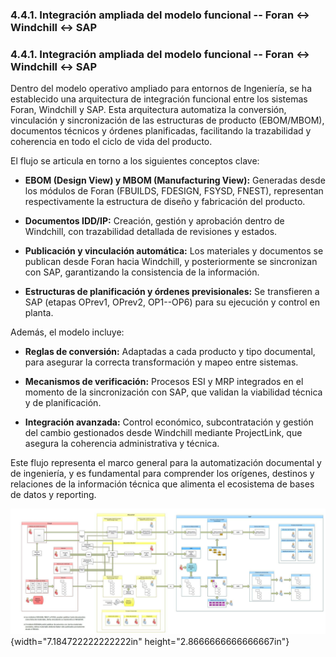 ### 4.4.1. Integración ampliada del modelo funcional -- Foran \<-\> Windchill \<-\> SAP

### 4.4.1. Integración ampliada del modelo funcional -- Foran \<-\> Windchill \<-\> SAP

Dentro del modelo operativo ampliado para entornos de Ingeniería, se ha establecido una arquitectura de integración funcional entre los sistemas Foran, Windchill y SAP. Esta arquitectura automatiza la conversión, vinculación y sincronización de las estructuras de producto (EBOM/MBOM), documentos técnicos y órdenes planificadas, facilitando la trazabilidad y coherencia en todo el ciclo de vida del producto.

El flujo se articula en torno a los siguientes conceptos clave:

- **EBOM (Design View) y MBOM (Manufacturing View):** Generadas desde los módulos de Foran (FBUILDS, FDESIGN, FSYSD, FNEST), representan respectivamente la estructura de diseño y fabricación del producto.

- **Documentos IDD/IP:** Creación, gestión y aprobación dentro de Windchill, con trazabilidad detallada de revisiones y estados.

- **Publicación y vinculación automática:** Los materiales y documentos se publican desde Foran hacia Windchill, y posteriormente se sincronizan con SAP, garantizando la consistencia de la información.

- **Estructuras de planificación y órdenes previsionales:** Se transfieren a SAP (etapas OPrev1, OPrev2, OP1--OP6) para su ejecución y control en planta.

Además, el modelo incluye:

- **Reglas de conversión:** Adaptadas a cada producto y tipo documental, para asegurar la correcta transformación y mapeo entre sistemas.

- **Mecanismos de verificación:** Procesos ESI y MRP integrados en el momento de la sincronización con SAP, que validan la viabilidad técnica y de planificación.

- **Integración avanzada:** Control económico, subcontratación y gestión del cambio gestionados desde Windchill mediante ProjectLink, que asegura la coherencia administrativa y técnica.

Este flujo representa el marco general para la automatización documental y de ingeniería, y es fundamental para comprender los orígenes, destinos y relaciones de la información técnica que alimenta el ecosistema de bases de datos y reporting.

![](wiki/assets/media/image4.jpg){width="7.184722222222222in" height="2.8666666666666667in"}
